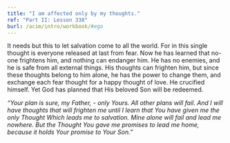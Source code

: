```yaml
---
title: "I am affected only by my thoughts."
ref: "Part II: Lesson 338"
burl: /acim/intro/workbook/#ego
---
```


It needs but this to let salvation come to all the world. For in this
single thought is everyone released at last from fear. Now he has
learned that no-one frightens him, and nothing can endanger him. He has
no enemies, and he is safe from all external things. His thoughts can
frighten him, but since these thoughts belong to him alone, he has the
power to change them, and exchange each fear thought for a happy thought
of love. He crucified himself. Yet God has planned that His beloved Son
will be redeemed.

*“Your plan is sure, my Father, - only Yours. All other plans will
fail. And I will have thoughts that will frighten me until I learn that
You have given me the only Thought Which leads me to salvation. Mine
alone will fail and lead me nowhere. But the Thought You gave me
promises to lead me home, because it holds Your promise to Your Son.”*

